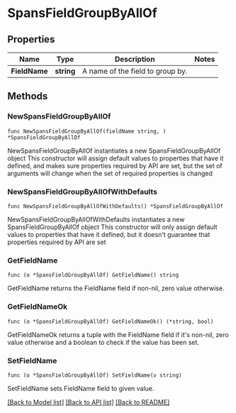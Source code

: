 # SpansFieldGroupByAllOf

## Properties

Name | Type | Description | Notes
------------ | ------------- | ------------- | -------------
**FieldName** | **string** | A name of the field to group by. | 

## Methods

### NewSpansFieldGroupByAllOf

`func NewSpansFieldGroupByAllOf(fieldName string, ) *SpansFieldGroupByAllOf`

NewSpansFieldGroupByAllOf instantiates a new SpansFieldGroupByAllOf object
This constructor will assign default values to properties that have it defined,
and makes sure properties required by API are set, but the set of arguments
will change when the set of required properties is changed

### NewSpansFieldGroupByAllOfWithDefaults

`func NewSpansFieldGroupByAllOfWithDefaults() *SpansFieldGroupByAllOf`

NewSpansFieldGroupByAllOfWithDefaults instantiates a new SpansFieldGroupByAllOf object
This constructor will only assign default values to properties that have it defined,
but it doesn't guarantee that properties required by API are set

### GetFieldName

`func (o *SpansFieldGroupByAllOf) GetFieldName() string`

GetFieldName returns the FieldName field if non-nil, zero value otherwise.

### GetFieldNameOk

`func (o *SpansFieldGroupByAllOf) GetFieldNameOk() (*string, bool)`

GetFieldNameOk returns a tuple with the FieldName field if it's non-nil, zero value otherwise
and a boolean to check if the value has been set.

### SetFieldName

`func (o *SpansFieldGroupByAllOf) SetFieldName(v string)`

SetFieldName sets FieldName field to given value.



[[Back to Model list]](../README.md#documentation-for-models) [[Back to API list]](../README.md#documentation-for-api-endpoints) [[Back to README]](../README.md)


